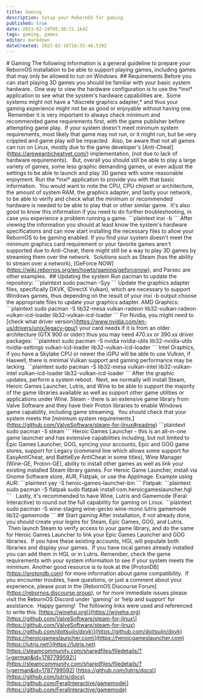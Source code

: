 ```yaml
---
title: Gaming
description: Setup your RebornOS for gaming
published: true
date: 2023-02-19T05:30:21.164Z
tags: gaming, games
editor: markdown
dateCreated: 2023-02-18T16:55:46.539Z
---
```


\# Gaming The following information is a general guideline to prepare your RebornOS installation to be able to support playing games, including games that may only be allowed to run on Windows. ## Requirements Before you can start playing 3D games you should be familiar with your basic system hardware.  One way to view the hardware configuration is to use the \*inxi\* application to see what the system's hardware capabilities are.  Some systems might not have a \*discrete graphics adapter,\* and thus your gaming experience might not be as good or enjoyable without having one.  Remember it is very important to always check minimum and recommended game requirements first, with the game publisher before attempting game play.  If your system doesn't meet minimum system requirements, most likely that game may not run, or it might run, but be very crippled and game play will be impacted.  Also, be aware that not all games can run on Linux, mostly due to the game developer's \[Anti-Cheat\](https://areweanticheatyet.com/) implementation, (not due to lack of hardware requirements).   But, overall you should still be able to play a large variety of games, some less graphic demanding games, or even adjust the settings to be able to launch and play 3D games with some reasonable enjoyment. Run the \*inxi\* application to provide you with that basic information.  You would want to note the CPU, CPU chipset or architecture, the amount of system RAM, the graphics adapter, and lastly your network, to be able to verify and check what the minimum or recommended hardware is needed to be able to play that or other similar game.  It's also good to know this information if you need to do further troubleshooting, in case you experience a problem running a game. \`\`\`plaintext inxi -b \`\`\` After viewing the information you should at least know the system's hardware specifications and can now start installing the necessary files to allow your RebornOS to be gaming enabled. If you find your system doesn't meet the minimum graphics card requirement or your favorite games aren't supported due to Anti-Cheat, there might still be a way to play 3D games by streaming them over the network.  Solutions such as Steam (has the ability to stream over a network), \[GeForce NOW\](https://wiki.rebornos.org/en/howto/gaming/geforcenow), and Parsec are other examples.  ## Updating the system Run pacman to update the repository: \`\`\`plaintext sudo pacman -Syy \`\`\` Update the graphics adapter files, specifically DXVK, (DirectX Vulkan), which are necessary to support Windows games, thus depending on the result of your inxi -b output choose the appropriate files to update your graphics adapter. AMD Graphics: \`\`\`plaintext sudo pacman -S lib32-mesa vulkan-radeon lib32-vulkan-radeon vulkan-icd-loader lib32-vulkan-icd-loader \`\`\` For Nvidia, you might need to \[check what driver version\](https://www.nvidia.com/en-us/drivers/unix/legacy-gpu/) your card needs if it is from an older architecture (GTX 900 or older) thus you may need 470.xx or 390.xx driver packages: \`\`\`plaintext sudo pacman -S nvidia nvidia-utils lib32-nvidia-utils nvidia-settings vulkan-icd-loader lib32-vulkan-icd-loader \`\`\` Intel Graphics, if you have a Skylake CPU or newer the iGPU will be able to use Vulkan, if Haswell, there is minimal Vulkan support and gaming performance may be lacking. \`\`\`plaintext sudo pacman -S lib32-mesa vulkan-intel lib32-vulkan-intel vulkan-icd-loader lib32-vulkan-icd-loader \`\`\` After the graphic updates, perform a system reboot.  Next, we normally will install Steam, Heroic Games Launcher, Lutris, and Wine to be able to support the majority of the game libraries available as well as support other game utilities or applications under Wine. Steam - there is an extensive game library from Valve Software and they have their Proton libraries to enable Windows game capability, including game streaming.  You should check that your system meets the \[minimum system requirements.\](https://github.com/ValveSoftware/steam-for-linux#readme) \`\`\`plaintext sudo pacman -S steam \`\`\` Heroic Games Launcher - this is an all-in-one game launcher and has extensive capabilities including, but not limited to Epic Games Launcher, GOG, syncing your accounts, Epic and GOG game stores, support for Legacy (command line which allows some support for EasyAntiCheat, and BattleEye AntiCheat in some titles), Wine Manager (Wine-GE, Proton-GE), ability to install other games as well as link your existing installed Steam library games. For Heroic Game Launcher, install via Gnome Software store, AUR, Flatpak, or use the AppImage. Example using AUR: \`\`\`plaintext yay -S heroic-games-launcher-bin \`\`\` Flatpak: \`\`\`plaintext sudo pacman -S flatpak sudo flatpak install com.heroicgameslauncher.hgl \`\`\`   Lastly, it's recommended to have Wine, Lutris and Gamemode (Feral Interactive) to round out the full capability for gaming on Linux. \`\`\`plaintext sudo pacman -S wine-staging wine-gecko wine-mono lutris gamemode lib32-gamemode \`\`\` ## Start gaming After installation, if not already done, you should create your logins for Steam, Epic Games, GOG, and Lutris.  Then launch Steam to verify access to your game library, and do the same for Heroic Games Launcher to link your Epic Games Launcher and GOG libraries.  If you have these existing accounts, HGL will populate both libraries and display your games.  If you have local games already installed you can add them in HGL or in Lutris. Remember, check the game requirements with your system information to see if your system meets the minimum. Another good resource is to look at the \[ProtonDB\](https://protondb.com) for more information about game compatibility.  If you encounter troubles, have questions, or just a comment about your experience, please post in the \[RebornOS Discourse Forum\](https://rebornos.discourse.group), or for more immediate issues please visit the RebornOS Discord under 'gaming' or ‘help and support’ for assistance.  Happy gaming!  The following links were used and referenced to write this: \[https://winehq.org\](https://winehq.org) \[https://github.com/ValveSoftware/steam-for-linux\](https://github.com/ValveSoftware/steam-for-linux) \[https://github.com/doitsujin/dxvk\](https://github.com/doitsujin/dxvk) \[https://heroicgameslauncher.com\](https://heroicgameslauncher.com) \[https://lutris.net\](https://lutris.net) \[https://steamcommunity.com/sharedfiles/filedetails/?l=german&id=1787799592\](https://steamcommunity.com/sharedfiles/filedetails/?l=german&id=1787799592) \[https://github.com/lutris/docs\](https://github.com/lutris/docs) \[https://github.com/FeralInteractive/gamemode\](https://github.com/FeralInteractive/gamemode)